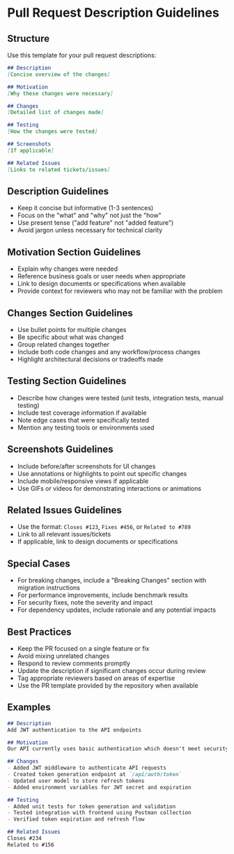 <!-- file: .github/pull-request-descriptions.md -->
<!-- version: 1.0.0 -->
<!-- guid: 6b4d7e1f-8a3c-4b6d-7e1f-1a4d7e6b4d7e -->

# Pull Request Description Guidelines

## Structure

Use this template for your pull request descriptions:

```markdown
## Description
[Concise overview of the changes]

## Motivation
[Why these changes were necessary]

## Changes
[Detailed list of changes made]

## Testing
[How the changes were tested]

## Screenshots
[If applicable]

## Related Issues
[Links to related tickets/issues]
```

## Description Guidelines

- Keep it concise but informative (1-3 sentences)
- Focus on the "what" and "why" not just the "how"
- Use present tense ("add feature" not "added feature")
- Avoid jargon unless necessary for technical clarity

## Motivation Section Guidelines

- Explain why changes were needed
- Reference business goals or user needs when appropriate
- Link to design documents or specifications when available
- Provide context for reviewers who may not be familiar with the problem

## Changes Section Guidelines

- Use bullet points for multiple changes
- Be specific about what was changed
- Group related changes together
- Include both code changes and any workflow/process changes
- Highlight architectural decisions or tradeoffs made

## Testing Section Guidelines

- Describe how changes were tested (unit tests, integration tests, manual testing)
- Include test coverage information if available
- Note edge cases that were specifically tested
- Mention any testing tools or environments used

## Screenshots Guidelines

- Include before/after screenshots for UI changes
- Use annotations or highlights to point out specific changes
- Include mobile/responsive views if applicable
- Use GIFs or videos for demonstrating interactions or animations

## Related Issues Guidelines

- Use the format: `Closes #123`, `Fixes #456`, or `Related to #789`
- Link to all relevant issues/tickets
- If applicable, link to design documents or specifications

## Special Cases

- For breaking changes, include a "Breaking Changes" section with migration instructions
- For performance improvements, include benchmark results
- For security fixes, note the severity and impact
- For dependency updates, include rationale and any potential impacts

## Best Practices

- Keep the PR focused on a single feature or fix
- Avoid mixing unrelated changes
- Respond to review comments promptly
- Update the description if significant changes occur during review
- Tag appropriate reviewers based on areas of expertise
- Use the PR template provided by the repository when available

## Examples

```markdown
## Description
Add JWT authentication to the API endpoints

## Motivation
Our API currently uses basic authentication which doesn't meet security requirements for the new client portal.

## Changes
- Added JWT middleware to authenticate API requests
- Created token generation endpoint at `/api/auth/token`
- Updated user model to store refresh tokens
- Added environment variables for JWT secret and expiration

## Testing
- Added unit tests for token generation and validation
- Tested integration with frontend using Postman collection
- Verified token expiration and refresh flow

## Related Issues
Closes #234
Related to #156
```
